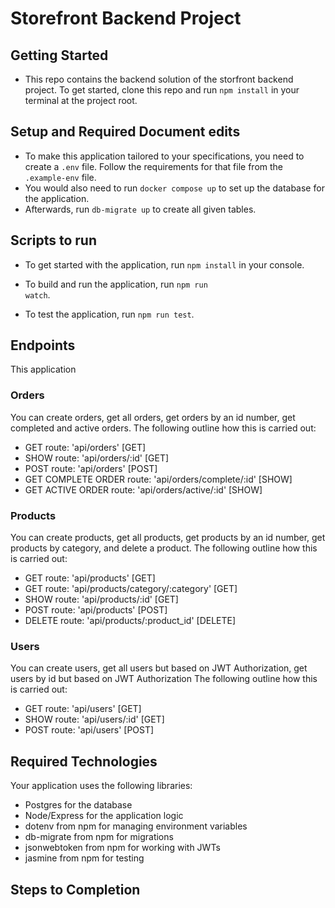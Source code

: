 # Storefront Backend Project

## Getting Started
- This repo contains the backend solution of the storfront backend project. To get started, clone this repo and run `npm install` in your terminal at the project root. 

## Setup and Required Document edits 
- To make this application tailored to your specifications, you need to create a `.env` file. Follow the requirements for that file from the `.example-env` file.
- You would also need to run `docker compose up` to set up the database for the application.
- Afterwards, run `db-migrate up` to create all given tables.

## Scripts to run
- To get started with the application, run <code>npm install</code> in your console.

- To build and run the application, run <code>npm run watch</code>.

- To test the application, run <code>npm run test</code>.

## Endpoints
This application 

### Orders
You can create orders, get all orders, get orders by an id number, get completed and active orders. The following outline how this is carried out:

- GET route: 'api/orders' [GET]
- SHOW route: 'api/orders/:id' [GET]
- POST route: 'api/orders' [POST] 
- GET COMPLETE ORDER route: 'api/orders/complete/:id' [SHOW]
- GET ACTIVE ORDER route: 'api/orders/active/:id' [SHOW]

### Products
You can create products, get all products, get products by an id number, get products by category, and delete a product. The following outline how this is carried out:

- GET route: 'api/products' [GET]
- GET route: 'api/products/category/:category' [GET]
- SHOW route: 'api/products/:id' [GET]
- POST route: 'api/products' [POST] 
- DELETE route: 'api/products/:product_id' [DELETE]

### Users
You can create users, get all users but based on JWT Authorization, get users by id but based on JWT Authorization The following outline how this is carried out:

- GET route: 'api/users' [GET]
- SHOW route: 'api/users/:id' [GET]
- POST route: 'api/users' [POST] 

## Required Technologies
Your application uses the following libraries:
- Postgres for the database
- Node/Express for the application logic
- dotenv from npm for managing environment variables
- db-migrate from npm for migrations
- jsonwebtoken from npm for working with JWTs
- jasmine from npm for testing

## Steps to Completion